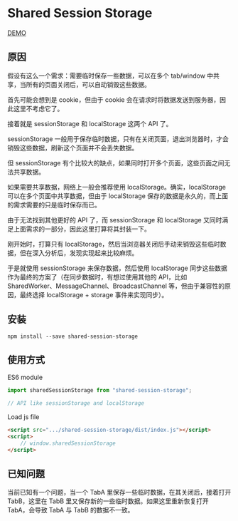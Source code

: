 # Shared Session Storage

[DEMO](https://live-demo.github.io/shared-session-storage/index.html)

## 原因

假设有这么一个需求：需要临时保存一些数据，可以在多个 tab/window 中共享，当所有的页面关闭后，可以自动销毁这些数据。

首先可能会想到是 cookie，但由于 cookie 会在请求时将数据发送到服务器，因此这里不考虑它了。

接着就是 sessionStorage 和 localStorage 这两个 API 了。

sessionStorage 一般用于保存临时数据，只有在关闭页面，退出浏览器时，才会销毁这些数据，刷新这个页面并不会丢失数据。

但 sessionStorage 有个比较大的缺点，如果同时打开多个页面，这些页面之间无法共享数据。

如果需要共享数据，网络上一般会推荐使用 localStorage。确实，localStorage 可以在多个页面中共享数据，但由于 localStorage 保存的数据是永久的，而上面的需求需要的只是临时保存而已。

由于无法找到其他更好的 API 了，而 sessionStorage 和 localStorage 又同时满足上面需求的一部分，因此这里打算将其封装一下。

刚开始时，打算只有 localStorage，然后当浏览器关闭后手动来销毁这些临时数据，但在深入分析后，发现实现起来比较麻烦。

于是就使用 sessionStorage 来保存数据，然后使用 localStorage 同步这些数据作为最终的方案了（在同步数据时，有想过使用其他的 API，比如 SharedWorker、MessageChannel、BroadcastChannel 等，但由于兼容性的原因，最终选择 localStorage + storage 事件来实现同步）。


## 安装

```shell
npm install --save shared-session-storage
```

## 使用方式


ES6 module

```javascript
import sharedSessionStorage from "shared-session-storage";

// API like sessionStorage and localStorage
```

Load js file

```html
<script src=".../shared-session-storage/dist/index.js"></script>
<script>
    // window.sharedSessionStorage
</script>
```


## 已知问题

当前已知有一个问题，当一个 TabA 里保存一些临时数据，在其关闭后，接着打开 TabB，这里在 TabB 里又保存新的一些临时数据。如果这里重新恢复打开 TabA，会导致 TabA 与 TabB 的数据不一致。
